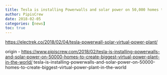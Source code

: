 ```yaml
---
title: Tesla is installing Powerwalls and solar power on 50,000 homes to create biggest virtual power plant in the world
author: PipisCrew
date: 2018-02-05
categories: [news]
toc: true
---
```


https://electrek.co/2018/02/04/tesla-powerwall-solar-virtual-power-plant/

origin - https://www.pipiscrew.com/2018/02/tesla-is-installing-powerwalls-and-solar-power-on-50000-homes-to-create-biggest-virtual-power-plant-in-the-world/ tesla-is-installing-powerwalls-and-solar-power-on-50000-homes-to-create-biggest-virtual-power-plant-in-the-world